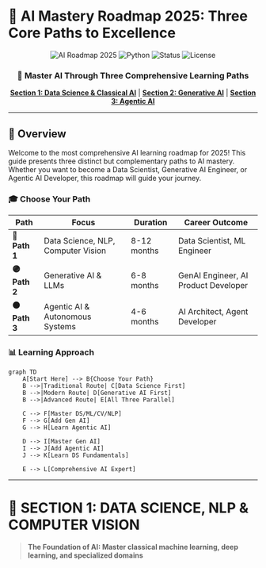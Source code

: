 # 🚀 AI Mastery Roadmap 2025: Three Core Paths to Excellence

<div align="center">

![AI Roadmap 2025](https://img.shields.io/badge/AI%20Roadmap-2025-blue?style=for-the-badge&logo=artificial-intelligence)
![Python](https://img.shields.io/badge/Python-3.11+-green?style=for-the-badge&logo=python)
![Status](https://img.shields.io/badge/Status-Active-success?style=for-the-badge)
![License](https://img.shields.io/badge/License-MIT-yellow?style=for-the-badge)

### **🎯 Master AI Through Three Comprehensive Learning Paths**

[**Section 1: Data Science & Classical AI**](#-section-1-data-science-nlp--computer-vision) | [**Section 2: Generative AI**](#-section-2-generative-ai) | [**Section 3: Agentic AI**](#-section-3-agentic-ai)

</div>

---

## 📌 Overview

Welcome to the most comprehensive AI learning roadmap for 2025! This guide presents three distinct but complementary paths to AI mastery. Whether you want to become a Data Scientist, Generative AI Engineer, or Agentic AI Developer, this roadmap will guide your journey.

### 🎓 Choose Your Path

| Path | Focus | Duration | Career Outcome |
|------|-------|----------|----------------|
| **🔵 Path 1** | Data Science, NLP, Computer Vision | 8-12 months | Data Scientist, ML Engineer |
| **🟣 Path 2** | Generative AI & LLMs | 6-8 months | GenAI Engineer, AI Product Developer |
| **🟠 Path 3** | Agentic AI & Autonomous Systems | 4-6 months | AI Architect, Agent Developer |

### 📊 Learning Approach

```mermaid
graph TD
    A[Start Here] --> B{Choose Your Path}
    B -->|Traditional Route| C[Data Science First]
    B -->|Modern Route| D[Generative AI First]
    B -->|Advanced Route| E[All Three Parallel]
    
    C --> F[Master DS/ML/CV/NLP]
    F --> G[Add Gen AI]
    G --> H[Learn Agentic AI]
    
    D --> I[Master Gen AI]
    I --> J[Add Agentic AI]
    J --> K[Learn DS Fundamentals]
    
    E --> L[Comprehensive AI Expert]
```

---

# 🔵 SECTION 1: DATA SCIENCE, NLP & COMPUTER VISION

> **The Foundation of AI: Master classical machine learning, deep learning, and specialized domains**
